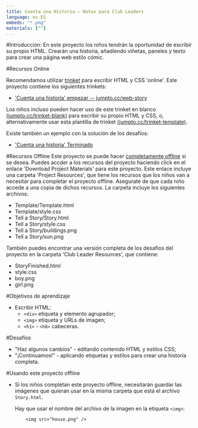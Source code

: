 ```yaml
---
title: Cuenta una Historia — Notas para Club Leaders
language: es-ES
embeds: "*.png"
materials: [""]
...
```


#Introducción:
En este proyecto los niños tendrán la oportunidad de escribir su propio HTML. Crearán una historia, añadiendo viñetas, paneles y texto para crear una página web estilo cómic.

#Recursos Online

Recomendamos utilizar [trinket](https://trinket.io/) para escribir HTML y CSS 'online'. Este proyecto contiene los siguientes trinkets:

+ ['Cuenta una historia' empezar -- jumpto.cc/web-story](http://jumpto.cc/web-story)

Los niños incluso pueden hacer uso de este trinket en blanco [(jumpto.cc/trinket-blank)](http://jumpto.cc/trinket-blank) para escribir su propio HTML y CSS, o, alternativamente usar esta plantilla de trinket [(jumpto.cc/trinket-template)](http://jumpto.cc/trinket-template).

Existe también un ejemplo con la solución de los desafíos:

+ ['Cuenta una historia' Terminado](https://trinket.io/html/c8afdef912)

#Recursos Offline
Este proyecto se puede hacer [completamente offline](../html-css.html) si se desea. Puedes accder a los recursos del proyecto haciendo click en el enlace 'Download Project Materials' para este proyecto. Este enlace incluye una carpeta 'Project Resources', que tiene los recursos que los niños van a necesitar para completar el proyecto offline. Asegurate de que cada niño accede a una copia de dichos recursos. La carpeta incluye los siguientes archivos:

+ Template/Template.html
+ Template/style.css
+ Tell a Story/Story.html
+ Tell a Story/style.css
+ Tell a Story/buildings.png
+ Tell a Story/sun.png

También puedes encontrar una versión completa de los desafíos del proyecto en la carpeta 'Club Leader Resources', que contiene:

+ StoryFinished.html
+ style.css
+ boy.png
+ girl.png

#Objetivos de aprendizaje
+ Escribir HTML:
	+ `<div>` etiqueta y elemento agrupador;
	+ `<img>` etiqueta y URLs de imagen;
	+ `<h1>` - `<h6>` cabeceras.

#Desafíos
+ "Haz algunos cambios" - editando contenido HTML y estilos CSS;
+ "¡Continuamos!" - aplicando etiquetas y estilos para crear una historia completa.

#Usando este proyecto offline
+ Si los niños completan este proyecto offline, necesitarán guardar las imágenes que quieran usar en la misma carpeta que está el archivo `Story.html`.

	Hay que usar el nombre del archivo de la imagen en la etiqueta `<img>`:

	```
		<img src="house.png" />
	``` 